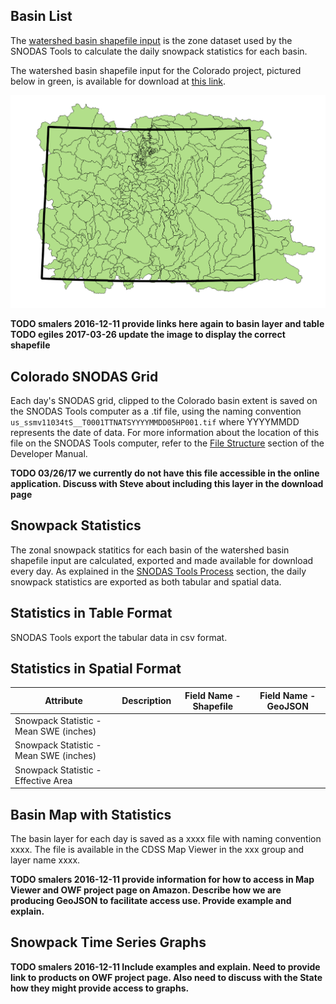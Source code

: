 
## Basin List

The [watershed basin shapefile input](http://software.openwaterfoundation.org/cdss-app-snodas-tools-doc-dev/software-design/file-structure/#snodastools92staticdata92)
is the zone dataset used by the SNODAS Tools to calculate the daily snowpack statistics for each basin. 

The watershed basin shapefile input for the Colorado project, pictured below in green, is available for download at [this link]().

![CO_basins](overview-images/CO_basin_boundaries.png)

**TODO smalers 2016-12-11 provide links here again to basin layer and table**
**TODO egiles 2017-03-26 update the image to display the correct shapefile**

## Colorado SNODAS Grid

Each day's SNODAS grid, clipped to the Colorado basin extent is saved on the SNODAS Tools computer as a .tif file, 
using the naming convention ```us_ssmv11034tS__T0001TTNATSYYYYMMDD05HP001.tif``` where YYYYMMDD represents the date of data.
For more information about the location of this file on the SNODAS Tools computer, refer to the 
[File Structure](http://software.openwaterfoundation.org/cdss-app-snodas-tools-doc-dev/software-design/file-structure/#processeddata923_cliptoextent92) 
section of the Developer Manual. 


**TODO 03/26/17 we currently do not have this file accessible in the online application. Discuss with Steve about 
including this layer in the download page**

## Snowpack Statistics

The zonal snowpack statitics for each basin of the watershed basin shapefile input
are calculated, exported and made available for download every day. As explained in 
the [SNODAS Tools Process](../process/overview.md#intersect-snodas-colorado-grid-with-colorado-basins-and-calculate-statistics)
section, the daily snowpack statistics are exported as both tabular and spatial data. 

## Statistics in Table Format

SNODAS Tools export the tabular data in csv format. 

## Statistics in Spatial Format

|Attribute|Description|Field Name - Shapefile|Field Name - GeoJSON|
|-|-|-|-|
|Snowpack Statistic - Mean SWE (inches)|
|Snowpack Statistic - Mean SWE (inches)|
|Snowpack Statistic - Effective Area|



## Basin Map with Statistics

The basin layer for each day is saved as a xxxx file with naming convention xxxx.
The file is available in the CDSS Map Viewer in the xxx group and layer name xxxx.

**TODO smalers 2016-12-11 provide information for how to access in Map Viewer and OWF project page on Amazon.
Describe how we are producing GeoJSON to facilitate access use.
Provide example and explain.**

## Snowpack Time Series Graphs

**TODO smalers 2016-12-11 Include examples and explain.
Need to provide link to products on OWF project page.
Also need to discuss with the State how they might provide access to graphs.**